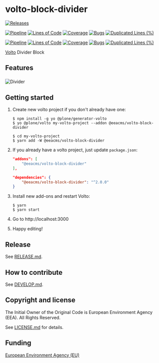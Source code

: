 # volto-block-divider

[![Releases](https://img.shields.io/github/v/release/eea/volto-block-divider)](https://github.com/eea/volto-block-divider/releases)

[![Pipeline](https://ci.eionet.europa.eu/buildStatus/icon?job=volto-addons%2Fvolto-block-divider%2Fmaster&subject=master)](https://ci.eionet.europa.eu/view/Github/job/volto-addons/job/volto-block-divider/job/master/display/redirect)
[![Lines of Code](https://sonarqube.eea.europa.eu/api/project_badges/measure?project=volto-block-divider-master&metric=ncloc)](https://sonarqube.eea.europa.eu/dashboard?id=volto-block-divider-master)
[![Coverage](https://sonarqube.eea.europa.eu/api/project_badges/measure?project=volto-block-divider-master&metric=coverage)](https://sonarqube.eea.europa.eu/dashboard?id=volto-block-divider-master)
[![Bugs](https://sonarqube.eea.europa.eu/api/project_badges/measure?project=volto-block-divider-master&metric=bugs)](https://sonarqube.eea.europa.eu/dashboard?id=volto-block-divider-master)
[![Duplicated Lines (%)](https://sonarqube.eea.europa.eu/api/project_badges/measure?project=volto-block-divider-master&metric=duplicated_lines_density)](https://sonarqube.eea.europa.eu/dashboard?id=volto-block-divider-master)

[![Pipeline](https://ci.eionet.europa.eu/buildStatus/icon?job=volto-addons%2Fvolto-block-divider%2Fdevelop&subject=develop)](https://ci.eionet.europa.eu/view/Github/job/volto-addons/job/volto-block-divider/job/develop/display/redirect)
[![Lines of Code](https://sonarqube.eea.europa.eu/api/project_badges/measure?project=volto-block-divider-develop&metric=ncloc)](https://sonarqube.eea.europa.eu/dashboard?id=volto-block-divider-develop)
[![Coverage](https://sonarqube.eea.europa.eu/api/project_badges/measure?project=volto-block-divider-develop&metric=coverage)](https://sonarqube.eea.europa.eu/dashboard?id=volto-block-divider-develop)
[![Bugs](https://sonarqube.eea.europa.eu/api/project_badges/measure?project=volto-block-divider-develop&metric=bugs)](https://sonarqube.eea.europa.eu/dashboard?id=volto-block-divider-develop)
[![Duplicated Lines (%)](https://sonarqube.eea.europa.eu/api/project_badges/measure?project=volto-block-divider-develop&metric=duplicated_lines_density)](https://sonarqube.eea.europa.eu/dashboard?id=volto-block-divider-develop)


[Volto](https://github.com/plone/volto) Divider Block

## Features

###

![Divider](https://github.com/eea/volto-divider-block/raw/develop/docs/divider.gif)

## Getting started

1. Create new volto project if you don't already have one:

   ```
   $ npm install -g yo @plone/generator-volto
   $ yo @plone/volto my-volto-project --addon @eeacms/volto-block-divider

   $ cd my-volto-project
   $ yarn add -W @eeacms/volto-block-divider
   ```

1. If you already have a volto project, just update `package.json`:

   ```JSON
   "addons": [
       "@eeacms/volto-block-divider"
   ],

   "dependencies": {
       "@eeacms/volto-block-divider": "^2.0.0"
   }
   ```

1. Install new add-ons and restart Volto:

   ```
   $ yarn
   $ yarn start
   ```

1. Go to http://localhost:3000

1. Happy editing!


## Release

See [RELEASE.md](https://github.com/eea/volto-block-divider/blob/master/RELEASE.md).


## How to contribute

See [DEVELOP.md](https://github.com/eea/volto-block-divider/blob/master/DEVELOP.md2).

## Copyright and license

The Initial Owner of the Original Code is European Environment Agency (EEA).
All Rights Reserved.

See [LICENSE.md](https://github.com/eea/volto-block-divider/blob/master/LICENSE.md) for details.

## Funding

[European Environment Agency (EU)](http://eea.europa.eu)
